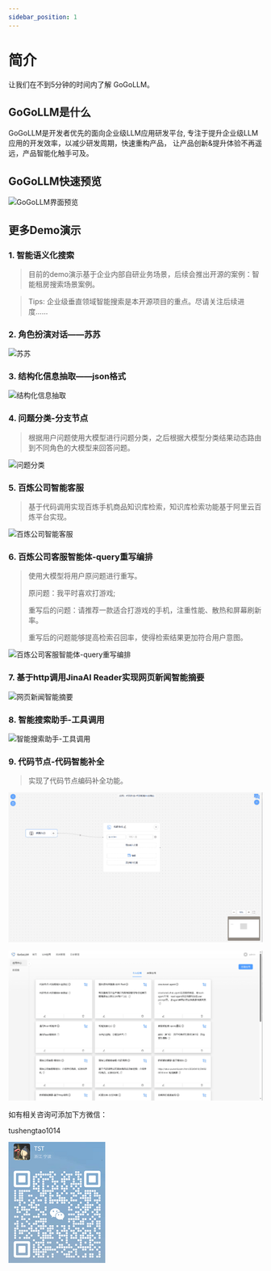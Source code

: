 ```yaml
---
sidebar_position: 1
---
```


# 简介

让我们在不到5分钟的时间内了解 GoGoLLM。

## GoGoLLM是什么
GoGoLLM是开发者优先的面向企业级LLM应用研发平台, 专注于提升企业级LLM应用的开发效率，以减少研发周期，快速重构产品，
让产品创新&提升体验不再遥远，产品智能化触手可及。   

## GoGoLLM快速预览

![GoGoLLM界面预览](./intro_imgs/quick_preview.gif)

## 更多Demo演示

### 1. 智能语义化搜索
> 目前的demo演示基于企业内部自研业务场景，后续会推出开源的案例：智能租房搜索场景案例。

> Tips: 企业级垂直领域智能搜索是本开源项目的重点。尽请关注后续进度......


### 2. 角色扮演对话——苏苏

![苏苏](./intro_imgs/gogollm_demo_chat_with_susu.gif)

### 3. 结构化信息抽取——json格式

![结构化信息抽取](./intro_imgs/gogollm_demo_json_extraction.gif)

### 4. 问题分类-分支节点
> 根据用户问题使用大模型进行问题分类，之后根据大模型分类结果动态路由到不同角色的大模型来回答问题。

![问题分类](./intro_imgs/gogollm_demo_issue_classification.gif)


### 5. 百炼公司智能客服
> 基于代码调用实现百炼手机商品知识库检索，知识库检索功能基于阿里云百炼平台实现。

![百炼公司智能客服](./intro_imgs/bailian_knowledge_product.gif)


### 6. 百炼公司客服智能体-query重写编排
> 使用大模型将用户原问题进行重写。
> 
> 原问题：我平时喜欢打游戏; 
> 
> 重写后的问题：请推荐一款适合打游戏的手机，注重性能、散热和屏幕刷新率。
> 
> 重写后的问题能够提高检索召回率，使得检索结果更加符合用户意图。

![百炼公司客服智能体-query重写编排](./intro_imgs/bailian_query_rewrite.gif)


### 7. 基于http调用JinaAI Reader实现网页新闻智能摘要

![网页新闻智能摘要](./intro_imgs/news.gif)

### 8. 智能搜索助手-工具调用

![智能搜索助手-工具调用](./intro_imgs/gogollm_demo_ai_search.gif)


### 9. 代码节点-代码智能补全
> 实现了代码节点编码补全功能。

![代码智能补全](./intro_imgs/gogollm_demo_code_node_test.gif)


![智能语义化搜索](./intro_imgs/ai_sousu.gif)

如有相关咨询可添加下方微信：

tushengtao1014

![微信](./intro_imgs/wechat.png)

